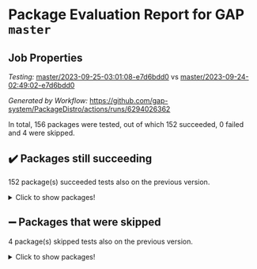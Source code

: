 # Package Evaluation Report for GAP `master`

## Job Properties

*Testing:* [master/2023-09-25-03:01:08-e7d6bdd0](https://github.com/gap-system/PackageDistro/blob/data/reports/master/2023-09-25-03:01:08-e7d6bdd0) vs [master/2023-09-24-02:49:02-e7d6bdd0](https://github.com/gap-system/PackageDistro/blob/data/reports/master/2023-09-24-02:49:02-e7d6bdd0)

*Generated by Workflow:* https://github.com/gap-system/PackageDistro/actions/runs/6294026362

In total, 156 packages were tested, out of which 152 succeeded, 0 failed and 4 were skipped.

## :heavy_check_mark: Packages still succeeding

152 package(s) succeeded tests also on the previous version.
<details><summary>Click to show packages!</summary>

- 4ti2interface 2023.02-04 [(success)](https://github.com/gap-system/PackageDistro/actions/runs/6294026362/job/17085693466)
- ace 5.6.2 [(success)](https://github.com/gap-system/PackageDistro/actions/runs/6294026362/job/17085693600)
- aclib 1.3.2 [(success)](https://github.com/gap-system/PackageDistro/actions/runs/6294026362/job/17085693709)
- agt 0.3.1 [(success)](https://github.com/gap-system/PackageDistro/actions/runs/6294026362/job/17085693808)
- alnuth 3.2.1 [(success)](https://github.com/gap-system/PackageDistro/actions/runs/6294026362/job/17085693901)
- anupq 3.3.0 [(success)](https://github.com/gap-system/PackageDistro/actions/runs/6294026362/job/17085694014)
- atlasrep 2.1.7 [(success)](https://github.com/gap-system/PackageDistro/actions/runs/6294026362/job/17085694130)
- autodoc 2023.06.19 [(success)](https://github.com/gap-system/PackageDistro/actions/runs/6294026362/job/17085694267)
- automata 1.15 [(success)](https://github.com/gap-system/PackageDistro/actions/runs/6294026362/job/17085694365)
- automgrp 1.3.2 [(success)](https://github.com/gap-system/PackageDistro/actions/runs/6294026362/job/17085694468)
- autpgrp 1.11 [(success)](https://github.com/gap-system/PackageDistro/actions/runs/6294026362/job/17085694590)
- cap 2023.09-05 [(success)](https://github.com/gap-system/PackageDistro/actions/runs/6294026362/job/17085694705)
- caratinterface 2.3.5 [(success)](https://github.com/gap-system/PackageDistro/actions/runs/6294026362/job/17085694845)
- cddinterface 2022.11.01 [(success)](https://github.com/gap-system/PackageDistro/actions/runs/6294026362/job/17085694935)
- circle 1.6.6 [(success)](https://github.com/gap-system/PackageDistro/actions/runs/6294026362/job/17085695054)
- classicpres 1.22 [(success)](https://github.com/gap-system/PackageDistro/actions/runs/6294026362/job/17085695156)
- cohomolo 1.6.11 [(success)](https://github.com/gap-system/PackageDistro/actions/runs/6294026362/job/17085695253)
- congruence 1.2.5 [(success)](https://github.com/gap-system/PackageDistro/actions/runs/6294026362/job/17085695333)
- corelg 1.56 [(success)](https://github.com/gap-system/PackageDistro/actions/runs/6294026362/job/17085695411)
- crime 1.6 [(success)](https://github.com/gap-system/PackageDistro/actions/runs/6294026362/job/17085695486)
- crisp 1.4.6 [(success)](https://github.com/gap-system/PackageDistro/actions/runs/6294026362/job/17085695546)
- crypting 0.10.4 [(success)](https://github.com/gap-system/PackageDistro/actions/runs/6294026362/job/17085695632)
- cryst 4.1.26 [(success)](https://github.com/gap-system/PackageDistro/actions/runs/6294026362/job/17085695720)
- crystcat 1.1.10 [(success)](https://github.com/gap-system/PackageDistro/actions/runs/6294026362/job/17085695808)
- ctbllib 1.3.6 [(success)](https://github.com/gap-system/PackageDistro/actions/runs/6294026362/job/17085695911)
- cubefree 1.19 [(success)](https://github.com/gap-system/PackageDistro/actions/runs/6294026362/job/17085695986)
- curlinterface 2.3.2 [(success)](https://github.com/gap-system/PackageDistro/actions/runs/6294026362/job/17085696067)
- cvec 2.8.1 [(success)](https://github.com/gap-system/PackageDistro/actions/runs/6294026362/job/17085696168)
- datastructures 0.3.0 [(success)](https://github.com/gap-system/PackageDistro/actions/runs/6294026362/job/17085696227)
- deepthought 1.0.6 [(success)](https://github.com/gap-system/PackageDistro/actions/runs/6294026362/job/17085696283)
- design 1.8 [(success)](https://github.com/gap-system/PackageDistro/actions/runs/6294026362/job/17085696360)
- difsets 2.3.1 [(success)](https://github.com/gap-system/PackageDistro/actions/runs/6294026362/job/17085696466)
- digraphs 1.6.3 [(success)](https://github.com/gap-system/PackageDistro/actions/runs/6294026362/job/17085696552)
- edim 1.3.7 [(success)](https://github.com/gap-system/PackageDistro/actions/runs/6294026362/job/17085696641)
- example 4.3.4 [(success)](https://github.com/gap-system/PackageDistro/actions/runs/6294026362/job/17085696725)
- examplesforhomalg 2023.08-02 [(success)](https://github.com/gap-system/PackageDistro/actions/runs/6294026362/job/17085696804)
- factint 1.6.3 [(success)](https://github.com/gap-system/PackageDistro/actions/runs/6294026362/job/17085696889)
- ferret 1.0.9 [(success)](https://github.com/gap-system/PackageDistro/actions/runs/6294026362/job/17085696980)
- fga 1.5.0 [(success)](https://github.com/gap-system/PackageDistro/actions/runs/6294026362/job/17085697110)
- fining 1.5.6 [(success)](https://github.com/gap-system/PackageDistro/actions/runs/6294026362/job/17085697252)
- float 1.0.3 [(success)](https://github.com/gap-system/PackageDistro/actions/runs/6294026362/job/17085697358)
- format 1.4.3 [(success)](https://github.com/gap-system/PackageDistro/actions/runs/6294026362/job/17085697463)
- forms 1.2.9 [(success)](https://github.com/gap-system/PackageDistro/actions/runs/6294026362/job/17085697593)
- fplsa 1.2.6 [(success)](https://github.com/gap-system/PackageDistro/actions/runs/6294026362/job/17085697723)
- fr 2.4.12 [(success)](https://github.com/gap-system/PackageDistro/actions/runs/6294026362/job/17085697855)
- francy 2.0.3 [(success)](https://github.com/gap-system/PackageDistro/actions/runs/6294026362/job/17085697979)
- fwtree 1.3 [(success)](https://github.com/gap-system/PackageDistro/actions/runs/6294026362/job/17085698099)
- gapdoc 1.6.6 [(success)](https://github.com/gap-system/PackageDistro/actions/runs/6294026362/job/17085698223)
- gauss 2023.02-04 [(success)](https://github.com/gap-system/PackageDistro/actions/runs/6294026362/job/17085698346)
- gaussforhomalg 2023.08-01 [(success)](https://github.com/gap-system/PackageDistro/actions/runs/6294026362/job/17085698467)
- gbnp 1.0.5 [(success)](https://github.com/gap-system/PackageDistro/actions/runs/6294026362/job/17085698584)
- generalizedmorphismsforcap 2023.08-02 [(success)](https://github.com/gap-system/PackageDistro/actions/runs/6294026362/job/17085698693)
- genss 1.6.8 [(success)](https://github.com/gap-system/PackageDistro/actions/runs/6294026362/job/17085698826)
- gradedmodules 2023.08-01 [(success)](https://github.com/gap-system/PackageDistro/actions/runs/6294026362/job/17085698946)
- gradedringforhomalg 2023.08-01 [(success)](https://github.com/gap-system/PackageDistro/actions/runs/6294026362/job/17085699071)
- grape 4.9.0 [(success)](https://github.com/gap-system/PackageDistro/actions/runs/6294026362/job/17085699204)
- groupoids 1.73 [(success)](https://github.com/gap-system/PackageDistro/actions/runs/6294026362/job/17085699346)
- grpconst 2.6.4 [(success)](https://github.com/gap-system/PackageDistro/actions/runs/6294026362/job/17085699589)
- guarana 0.96.3 [(success)](https://github.com/gap-system/PackageDistro/actions/runs/6294026362/job/17085700031)
- guava 3.18 [(success)](https://github.com/gap-system/PackageDistro/actions/runs/6294026362/job/17085700160)
- hap 1.58 [(success)](https://github.com/gap-system/PackageDistro/actions/runs/6294026362/job/17085700287)
- hapcryst 0.1.15 [(success)](https://github.com/gap-system/PackageDistro/actions/runs/6294026362/job/17085700471)
- hecke 1.5.3 [(success)](https://github.com/gap-system/PackageDistro/actions/runs/6294026362/job/17085700624)
- help 3.5 [(success)](https://github.com/gap-system/PackageDistro/actions/runs/6294026362/job/17085700773)
- homalg 2023.08-02 [(success)](https://github.com/gap-system/PackageDistro/actions/runs/6294026362/job/17085700936)
- homalgtocas 2023.08-01 [(success)](https://github.com/gap-system/PackageDistro/actions/runs/6294026362/job/17085701113)
- idrel 2.45 [(success)](https://github.com/gap-system/PackageDistro/actions/runs/6294026362/job/17085701302)
- images 1.3.1 [(success)](https://github.com/gap-system/PackageDistro/actions/runs/6294026362/job/17085701465)
- intpic 0.3.0 [(success)](https://github.com/gap-system/PackageDistro/actions/runs/6294026362/job/17085701593)
- io 4.8.1 [(success)](https://github.com/gap-system/PackageDistro/actions/runs/6294026362/job/17085701726)
- io_forhomalg 2023.02-04 [(success)](https://github.com/gap-system/PackageDistro/actions/runs/6294026362/job/17085701880)
- irredsol 1.4.4 [(success)](https://github.com/gap-system/PackageDistro/actions/runs/6294026362/job/17085702043)
- json 2.1.1 [(success)](https://github.com/gap-system/PackageDistro/actions/runs/6294026362/job/17085702205)
- jupyterkernel 1.5.0 [(success)](https://github.com/gap-system/PackageDistro/actions/runs/6294026362/job/17085702365)
- jupyterviz 1.5.6 [(success)](https://github.com/gap-system/PackageDistro/actions/runs/6294026362/job/17085702526)
- kan 1.36 [(success)](https://github.com/gap-system/PackageDistro/actions/runs/6294026362/job/17085702747)
- kbmag 1.5.11 [(success)](https://github.com/gap-system/PackageDistro/actions/runs/6294026362/job/17085702928)
- laguna 3.9.6 [(success)](https://github.com/gap-system/PackageDistro/actions/runs/6294026362/job/17085703074)
- liealgdb 2.2.1 [(success)](https://github.com/gap-system/PackageDistro/actions/runs/6294026362/job/17085703206)
- liepring 2.8 [(success)](https://github.com/gap-system/PackageDistro/actions/runs/6294026362/job/17085703345)
- liering 2.4.2 [(success)](https://github.com/gap-system/PackageDistro/actions/runs/6294026362/job/17085703437)
- linearalgebraforcap 2023.09-01 [(success)](https://github.com/gap-system/PackageDistro/actions/runs/6294026362/job/17085703538)
- localizeringforhomalg 2023.08-02 [(success)](https://github.com/gap-system/PackageDistro/actions/runs/6294026362/job/17085703658)
- loops 3.4.3 [(success)](https://github.com/gap-system/PackageDistro/actions/runs/6294026362/job/17085703779)
- lpres 1.0.3 [(success)](https://github.com/gap-system/PackageDistro/actions/runs/6294026362/job/17085703879)
- majoranaalgebras 1.5.1 [(success)](https://github.com/gap-system/PackageDistro/actions/runs/6294026362/job/17085703964)
- mapclass 1.4.6 [(success)](https://github.com/gap-system/PackageDistro/actions/runs/6294026362/job/17085704056)
- matgrp 0.70 [(success)](https://github.com/gap-system/PackageDistro/actions/runs/6294026362/job/17085704196)
- matricesforhomalg 2023.08-02 [(success)](https://github.com/gap-system/PackageDistro/actions/runs/6294026362/job/17085704322)
- modisom 2.5.4 [(success)](https://github.com/gap-system/PackageDistro/actions/runs/6294026362/job/17085704445)
- modulepresentationsforcap 2023.09-01 [(success)](https://github.com/gap-system/PackageDistro/actions/runs/6294026362/job/17085704570)
- modules 2023.08-02 [(success)](https://github.com/gap-system/PackageDistro/actions/runs/6294026362/job/17085704665)
- monoidalcategories 2023.08-11 [(success)](https://github.com/gap-system/PackageDistro/actions/runs/6294026362/job/17085704782)
- nconvex 2022.09-01 [(success)](https://github.com/gap-system/PackageDistro/actions/runs/6294026362/job/17085704891)
- nilmat 1.4.2 [(success)](https://github.com/gap-system/PackageDistro/actions/runs/6294026362/job/17085704996)
- nock 1.5 [(success)](https://github.com/gap-system/PackageDistro/actions/runs/6294026362/job/17085705125)
- normalizinterface 1.3.6 [(success)](https://github.com/gap-system/PackageDistro/actions/runs/6294026362/job/17085705253)
- nq 2.5.10 [(success)](https://github.com/gap-system/PackageDistro/actions/runs/6294026362/job/17085705344)
- numericalsgps 1.3.1 [(success)](https://github.com/gap-system/PackageDistro/actions/runs/6294026362/job/17085705452)
- openmath 11.5.3 [(success)](https://github.com/gap-system/PackageDistro/actions/runs/6294026362/job/17085705537)
- orb 4.9.0 [(success)](https://github.com/gap-system/PackageDistro/actions/runs/6294026362/job/17085705636)
- packagemanager 1.4.1 [(success)](https://github.com/gap-system/PackageDistro/actions/runs/6294026362/job/17085705778)
- patternclass 2.4.3 [(success)](https://github.com/gap-system/PackageDistro/actions/runs/6294026362/job/17085705895)
- permut 2.0.4 [(success)](https://github.com/gap-system/PackageDistro/actions/runs/6294026362/job/17085705985)
- polenta 1.3.10 [(success)](https://github.com/gap-system/PackageDistro/actions/runs/6294026362/job/17085706091)
- polymaking 0.8.6 [(success)](https://github.com/gap-system/PackageDistro/actions/runs/6294026362/job/17085706184)
- primgrp 3.4.4 [(success)](https://github.com/gap-system/PackageDistro/actions/runs/6294026362/job/17085706282)
- profiling 2.5.4 [(success)](https://github.com/gap-system/PackageDistro/actions/runs/6294026362/job/17085706381)
- qpa 1.34 [(success)](https://github.com/gap-system/PackageDistro/actions/runs/6294026362/job/17085706483)
- quagroup 1.8.3 [(success)](https://github.com/gap-system/PackageDistro/actions/runs/6294026362/job/17085706594)
- radiroot 2.9 [(success)](https://github.com/gap-system/PackageDistro/actions/runs/6294026362/job/17085706694)
- rcwa 4.7.1 [(success)](https://github.com/gap-system/PackageDistro/actions/runs/6294026362/job/17085706773)
- rds 1.8 [(success)](https://github.com/gap-system/PackageDistro/actions/runs/6294026362/job/17085706882)
- recog 1.4.2 [(success)](https://github.com/gap-system/PackageDistro/actions/runs/6294026362/job/17085706954)
- repndecomp 1.3.0 [(success)](https://github.com/gap-system/PackageDistro/actions/runs/6294026362/job/17085707055)
- repsn 3.1.1 [(success)](https://github.com/gap-system/PackageDistro/actions/runs/6294026362/job/17085707146)
- resclasses 4.7.3 [(success)](https://github.com/gap-system/PackageDistro/actions/runs/6294026362/job/17085707241)
- ringsforhomalg 2023.08-02 [(success)](https://github.com/gap-system/PackageDistro/actions/runs/6294026362/job/17085707331)
- sco 2023.08-01 [(success)](https://github.com/gap-system/PackageDistro/actions/runs/6294026362/job/17085707427)
- scscp 2.4.1 [(success)](https://github.com/gap-system/PackageDistro/actions/runs/6294026362/job/17085707515)
- semigroups 5.3.1 [(success)](https://github.com/gap-system/PackageDistro/actions/runs/6294026362/job/17085707618)
- sglppow 2.3 [(success)](https://github.com/gap-system/PackageDistro/actions/runs/6294026362/job/17085707734)
- sgpviz 0.999.5 [(success)](https://github.com/gap-system/PackageDistro/actions/runs/6294026362/job/17085707830)
- simpcomp 2.1.14 [(success)](https://github.com/gap-system/PackageDistro/actions/runs/6294026362/job/17085707964)
- singular 2023.02.09 [(success)](https://github.com/gap-system/PackageDistro/actions/runs/6294026362/job/17085708078)
- sl2reps 1.1 [(success)](https://github.com/gap-system/PackageDistro/actions/runs/6294026362/job/17085708184)
- sla 1.5.3 [(success)](https://github.com/gap-system/PackageDistro/actions/runs/6294026362/job/17085708304)
- smallgrp 1.5.3 [(success)](https://github.com/gap-system/PackageDistro/actions/runs/6294026362/job/17085708395)
- smallsemi 0.6.13 [(success)](https://github.com/gap-system/PackageDistro/actions/runs/6294026362/job/17085708481)
- sonata 2.9.6 [(success)](https://github.com/gap-system/PackageDistro/actions/runs/6294026362/job/17085708594)
- sophus 1.27 [(success)](https://github.com/gap-system/PackageDistro/actions/runs/6294026362/job/17085708705)
- sotgrps 1.2 [(success)](https://github.com/gap-system/PackageDistro/actions/runs/6294026362/job/17085708834)
- spinsym 1.5.2 [(success)](https://github.com/gap-system/PackageDistro/actions/runs/6294026362/job/17085708955)
- standardff 1.0 [(success)](https://github.com/gap-system/PackageDistro/actions/runs/6294026362/job/17085709055)
- symbcompcc 1.3.2 [(success)](https://github.com/gap-system/PackageDistro/actions/runs/6294026362/job/17085709165)
- thelma 1.3 [(success)](https://github.com/gap-system/PackageDistro/actions/runs/6294026362/job/17085709293)
- tomlib 1.2.9 [(success)](https://github.com/gap-system/PackageDistro/actions/runs/6294026362/job/17085709415)
- toolsforhomalg 2023.07-01 [(success)](https://github.com/gap-system/PackageDistro/actions/runs/6294026362/job/17085709577)
- toric 1.9.5 [(success)](https://github.com/gap-system/PackageDistro/actions/runs/6294026362/job/17085709750)
- toricvarieties 2022.07.13 [(success)](https://github.com/gap-system/PackageDistro/actions/runs/6294026362/job/17085709898)
- transgrp 3.6.4 [(success)](https://github.com/gap-system/PackageDistro/actions/runs/6294026362/job/17085710060)
- ugaly 4.1.3 [(success)](https://github.com/gap-system/PackageDistro/actions/runs/6294026362/job/17085710200)
- unipot 1.5 [(success)](https://github.com/gap-system/PackageDistro/actions/runs/6294026362/job/17085710354)
- unitlib 4.2.0 [(success)](https://github.com/gap-system/PackageDistro/actions/runs/6294026362/job/17085710507)
- utils 0.84 [(success)](https://github.com/gap-system/PackageDistro/actions/runs/6294026362/job/17085710675)
- uuid 0.7 [(success)](https://github.com/gap-system/PackageDistro/actions/runs/6294026362/job/17085710806)
- walrus 0.9991 [(success)](https://github.com/gap-system/PackageDistro/actions/runs/6294026362/job/17085710966)
- wedderga 4.10.4 [(success)](https://github.com/gap-system/PackageDistro/actions/runs/6294026362/job/17085711105)
- xmod 2.91 [(success)](https://github.com/gap-system/PackageDistro/actions/runs/6294026362/job/17085711244)
- xmodalg 1.23 [(success)](https://github.com/gap-system/PackageDistro/actions/runs/6294026362/job/17085711438)
- yangbaxter 0.10.3 [(success)](https://github.com/gap-system/PackageDistro/actions/runs/6294026362/job/17085711680)
- zeromqinterface 0.14 [(success)](https://github.com/gap-system/PackageDistro/actions/runs/6294026362/job/17085712025)
</details>

## :heavy_minus_sign: Packages that were skipped

4 package(s) skipped tests also on the previous version.
<details><summary>Click to show packages!</summary>

- browse 1.8.21 [(skipped)](https://github.com/gap-system/PackageDistro/actions/runs/6294026362/job/17085285396)
- itc 1.5.1 [(skipped)](https://github.com/gap-system/PackageDistro/actions/runs/6294026362/job/17085285396)
- polycyclic 2.16 [(skipped)](https://github.com/gap-system/PackageDistro/actions/runs/6294026362/job/17085285396)
- xgap 4.31 [(skipped)](https://github.com/gap-system/PackageDistro/actions/runs/6294026362/job/17085285396)
</details>

